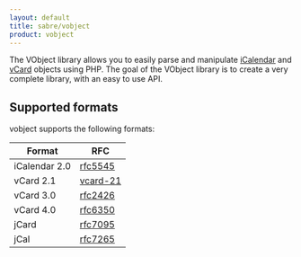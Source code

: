 ```yaml
---
layout: default
title: sabre/vobject
product: vobject
---
```


The VObject library allows you to easily parse and manipulate [iCalendar][1]
and [vCard][2] objects using PHP.  The goal of the VObject library is to
create a very complete library, with an easy to use API.

Supported formats
-----------------

vobject supports the following formats:

| Format        | RFC           |
| ------------- | ------------- |
| iCalendar 2.0 | [rfc5545][1]  |
| vCard 2.1     | [vcard-21][3] |
| vCard 3.0     | [rfc2426][4]  |
| vCard 4.0     | [rfc6350][5]  |
| jCard         | [rfc7095][6]  |
| jCal          | [rfc7265][7]  |



[1]: https://tools.ietf.org/html/rfc5545
[2]: https://tools.ietf.org/html/rfc6350
[3]: http://www.imc.org/pdi/vcard-21.txt
[4]: http://tools.ietf.org/html/rfc2426
[5]: http://tools.ietf.org/html/rfc6350
[6]: http://tools.ietf.org/html/rfc7095
[7]: http://tools.ietf.org/html/rfc7265
